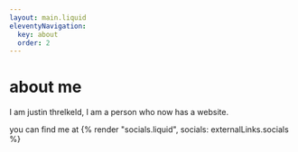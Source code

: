 ```yaml
---
layout: main.liquid
eleventyNavigation:
  key: about
  order: 2
---
```


# about me
I am <span class="p-name">justin threlkeld</span>, I am a person who now has a website.

you can find me at
{% render "socials.liquid", socials: externalLinks.socials %}
